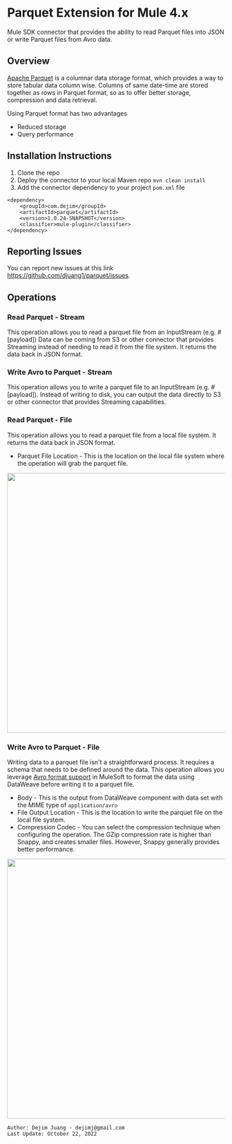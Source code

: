 # Parquet Extension for Mule 4.x
Mule SDK connector that provides the ability to read Parquet files into JSON or write Parquet files from Avro data.

## Overview
[Apache Parquet](https://parquet.apache.org/) is a columnar data storage format, which provides a way to store tabular data column wise. Columns of same date-time are stored together as rows in Parquet format, so as to offer better storage, compression and data retrieval.

Using Parquet format has two advantages

* Reduced storage
* Query performance

## Installation Instructions

1.  Clone the repo
2.  Deploy the connector to your local Maven repo  `mvn clean install`
3.  Add the connector dependency to your project `pom.xml` file

```
<dependency>
    <groupId>com.dejim</groupId>
    <artifactId>parquet</artifactId>
    <version>1.0.24-SNAPSHOT</version>
    <classifier>mule-plugin</classifier>
</dependency>
```

## Reporting Issues

You can report new issues at this link https://github.com/djuang1/parquet/issues.

## Operations

### Read Parquet - Stream

This operation allows you to read a parquet file from an InputStream (e.g. #[payload]) Data can be coming from S3 or other connector that provides Streaming instead of needing to read it from the file system. It returns the data back in JSON format.

### Write Avro to Parquet - Stream

This operation allows you to write a parquet file to an InputStream (e.g. #[payload]). Instead of writing to disk, you can output the data directly to S3 or other connector that provides Streaming capabilities.

### Read Parquet - File

This operation allows you to read a parquet file from a local file system. It returns the data back in JSON format.

* Parquet File Location - This is the location on the local file system where the operation will grab the parquet file.

<img src="https://raw.githubusercontent.com/djuang1/parquet/main/doc/img/read_parquet.png" width="600px">

### Write Avro to Parquet - File

Writing data to a parquet file isn't a straightforward process. It requires a schema that needs to be defined around the data. This operation allows you leverage [Avro format support](https://docs.mulesoft.com/mule-runtime/4.3/dataweave-formats-avro) in MuleSoft to format the data using DataWeave before writing it to a parquet file.

* Body - This is the output from DataWeave component with data set with the MIME type of `application/avro`
* File Output Location - This is the location to write the parquet file on the local file system.
* Compression Codec - You can select the compression technique when configuring the operation. The GZip compression rate is higher than Snappy, and creates smaller files. However, Snappy generally provides better performance.

<img src="https://raw.githubusercontent.com/djuang1/parquet/main/doc/img/write_avro_to_parquet.png" width="600px">

```
Author: Dejim Juang - dejimj@gmail.com
Last Update: October 22, 2022
```